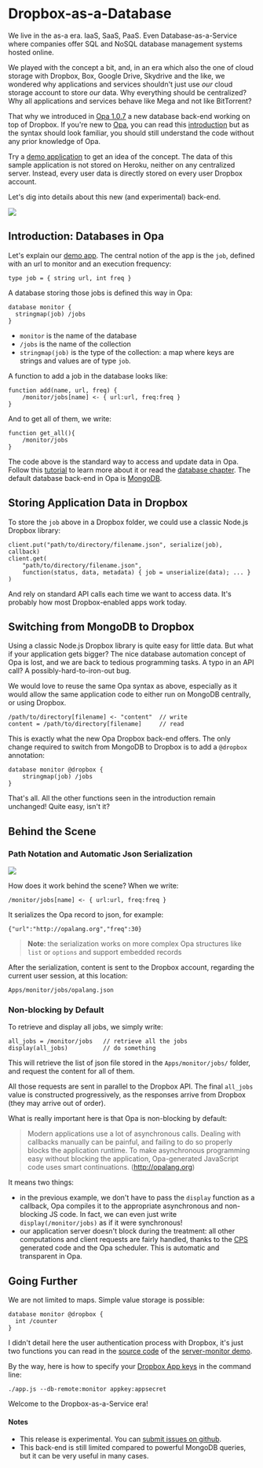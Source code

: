 # Dropbox-as-a-Database #

We live in the as-a era. IaaS, SaaS, PaaS. 
Even Database-as-a-Service where companies offer SQL and NoSQL database management systems hosted online.

We played with the concept a bit, and, in an era which also the one of cloud storage with 
Dropbox, Box, Google Drive, Skydrive and the like, we wondered why applications and services 
shouldn't just use *our* cloud storage account to store *our* data. 
Why everything should be centralized? 
Why all applications and services behave like Mega and not like BitTorrent?

That why we introduced in [Opa 1.0.7](http://opalang.org) a new database back-end working on top of Dropbox. If you're new to [Opa](http://opalang.org), you can read this [introduction](https://github.com/MLstate/opalang/wiki/A-tour-of-Opa) but as the syntax should look familiar, you should still understand the code without any prior knowledge of Opa.

Try a [demo application](http://server-monitor.herokuapp.com) to get an idea of the concept.
The data of this sample application is not stored on Heroku, neither on any centralized server. 
Instead, every user data is directly stored on every user Dropbox account.

Let's dig into details about this new (and experimental) back-end.

<img src="https://raw.github.com/cedricss/server-monitor/demo/resources/img/dropbox-storage.png"/>

<!-- more -->

## Introduction: Databases in Opa ##

Let's explain our [demo app](http://server-monitor.herokuapp.com).
The central notion of the app is the `job`, defined with an url to monitor and an execution frequency:

    type job = { string url, int freq }

A database storing those jobs is defined this way in Opa:

    database monitor {
      stringmap(job) /jobs
    }

- `monitor` is the name of the database
- `/jobs` is the name of the collection
- `stringmap(job)` is the type of the collection: a map where keys are strings and values are of type `job`.

A function to add a job in the database looks like:

    function add(name, url, freq) {
        /monitor/jobs[name] <- { url:url, freq:freq }
    }

And to get all of them, we write:

    function get_all(){
        /monitor/jobs
    }

The code above is the standard way to access and update data in Opa. Follow this [tutorial](https://github.com/MLstate/opalang/wiki/Hello%2C-database) to learn more about it or read the [database chapter](https://github.com/MLstate/opalang/wiki/The-database).
The default database back-end in Opa is [MongoDB](http://www.mongodb.org). 

## <a name="use-case"></a> Storing Application Data in Dropbox ##

To store the `job` above in a Dropbox folder, we could use a classic Node.js Dropbox library:

    client.put("path/to/directory/filename.json", serialize(job), callback)
    client.get(
        "path/to/directory/filename.json",
        function(status, data, metadata) { job = unserialize(data); ... }
    )

And rely on standard API calls each time we want to access data. It's probably how most Dropbox-enabled apps work today.

## Switching from MongoDB to Dropbox ##

Using a classic Node.js Dropbox library is quite easy for little data.
But what if your application gets bigger?
The nice database automation concept of Opa is lost, and we are back to tedious programming tasks. A typo in an API call? A possibly-hard-to-iron-out bug.

We would love to reuse the same Opa syntax as above, especially as it would allow the same application code to either run on MongoDB centrally, or using Dropbox.

    /path/to/directory[filename] <- "content"  // write 
    content = /path/to/directory[filename]     // read

This is exactly what the new Opa Dropbox back-end offers. 
The only change required to switch from MongoDB to Dropbox is to add a `@dropbox` annotation:

    database monitor @dropbox {
        stringmap(job) /jobs
    }

That's all. All the other functions seen in the introduction remain unchanged! Quite easy, isn't it? 

## Behind the Scene ##
### Path Notation and Automatic Json Serialization ###

<img src="https://raw.github.com/cedricss/server-monitor/demo/resources/img/dropbox-storage.png"/>

How does it work behind the scene? When we write:

    /monitor/jobs[name] <- { url:url, freq:freq }

It serializes the Opa record to json, for example:

    {"url":"http://opalang.org","freq":30}

> __Note__: the serialization works on more complex Opa structures like `list` or `options` and support embedded records

After the serialization, content is sent to the Dropbox account, regarding the current user session, at this location:

    Apps/monitor/jobs/opalang.json

### Non-blocking by Default ###

To retrieve and display all jobs, we simply write:

    all_jobs = /monitor/jobs   // retrieve all the jobs
    display(all_jobs)          // do something

This will retrieve the list of json file stored in the `Apps/monitor/jobs/` folder, and request the content for all of them. 

All those requests are sent in parallel to the Dropbox API. The final `all_jobs` value is constructed progressively, as the responses arrive from Dropbox (they may arrive out of order).

What is really important here is that Opa is non-blocking by default:

> Modern applications use a lot of asynchronous calls. Dealing with callbacks manually can be painful, and failing to do so properly blocks the application runtime.
> To make asynchronous programming easy without blocking the application, Opa-generated JavaScript code uses smart continuations. (http://opalang.org)

It means two things:

- in the previous example, we don't have to pass the `display` function as a callback, Opa compiles it to the appropriate asynchronous and non-blocking JS code. In fact, we can even just write `display(/monitor/jobs)` as if it were synchronous!
- our application server doesn't block during the treatment: all other computations and client requests are fairly handled, thanks to the [CPS](http://en.wikipedia.org/wiki/Continuation-passing_style) generated code and the Opa scheduler. This is automatic and transparent in Opa.

## Going Further ##

We are not limited to maps. Simple value storage is possible:

    database monitor @dropbox {
      int /counter
    }

I didn't detail here the user authentication process with Dropbox, it's just two functions you can read in the [source code](https://github.com/cedricss/server-monitor/blob/master/main.opa#L158) of the [server-monitor demo](http://server-monitor.herokuapp.com).
 
By the way, here is how to specify your [Dropbox App keys](https://www.dropbox.com/developers/apps) in the command line:

    ./app.js --db-remote:monitor appkey:appsecret

Welcome to the Dropbox-as-a-Service era!

#### Notes ####

- This release is experimental. You can [submit issues on github](https://github.com/MLstate/opalang/issues).
- This back-end is still limited compared to powerful MongoDB queries, but it can be very useful in many cases.

